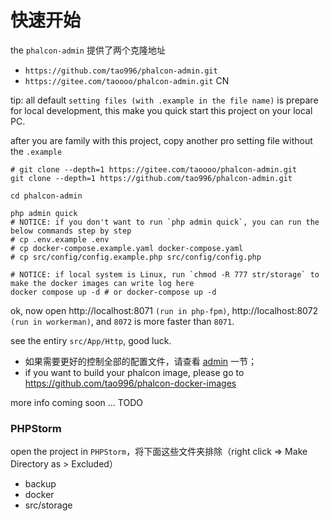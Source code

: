 # 快速开始


the `phalcon-admin` 提供了两个克隆地址

* `https://github.com/tao996/phalcon-admin.git`
* `https://gitee.com/taoooo/phalcon-admin.git` CN


tip: all default `setting files (with .example in the file name)` is prepare for local development, 
this make you quick start this project on your local PC.

after you are family with this project, copy another pro setting file without the `.example`

```
# git clone --depth=1 https://gitee.com/taoooo/phalcon-admin.git 
git clone --depth=1 https://github.com/tao996/phalcon-admin.git

cd phalcon-admin

php admin quick
# NOTICE: if you don't want to run `php admin quick`, you can run the below commands step by step
# cp .env.example .env
# cp docker-compose.example.yaml docker-compose.yaml
# cp src/config/config.example.php src/config/config.php

# NOTICE: if local system is Linux, run `chmod -R 777 str/storage` to make the docker images can write log here
docker compose up -d # or docker-compose up -d
```

ok, now open http://localhost:8071 `(run in php-fpm)`, http://localhost:8072 `(run in workerman)`, and `8072` is more faster than `8071`.

see the entiry `src/App/Http`,  good luck.

* 如果需要更好的控制全部的配置文件，请查看 [admin](/zh-cn/admin.md) 一节；
* if you want to build your phalcon image, please go to https://github.com/tao996/phalcon-docker-images

more info coming soon ... TODO

### PHPStorm

open the project in `PHPStorm`，将下面这些文件夹排除（right click => Make Directory as > Excluded）

* backup
* docker
* src/storage